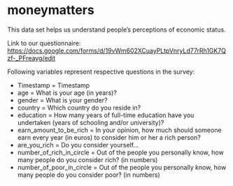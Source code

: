 # moneymatters
This data set helps us understand people’s perceptions of economic status. 

Link to our questionnaire: https://docs.google.com/forms/d/19vWm602XCuayPLtpVnryLd77rRh1GK7Qzf-_PFreayg/edit


Following variables represent respective questions in the survey:

- Timestamp	= Timestamp	
- age = What is your age (in years)?	
- gender = What is your gender?	
- country = Which country do you reside in?	
- education = How many years of full-time education have you undertaken (years of schooling and/or university)?	
- earn_amount_to_be_rich  = In your opinion, how much should someone earn every year (in euros) to consider him or her a rich person?  	
- are_you_rich = Do you consider yourself...	
- number_of_rich_in_circle = Out of the people you personally know, how many people do you consider rich? (in numbers)	
- number_of_poor_in_circle = Out of the people you personally know, how many people do you consider poor? (in numbers)
